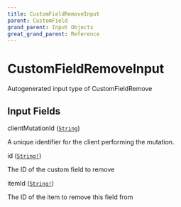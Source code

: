 ```yaml
---
title: CustomFieldRemoveInput
parent: CustomField
grand_parent: Input Objects
great_grand_parent: Reference
---
```


<h1>CustomFieldRemoveInput</h1>

Autogenerated input type of CustomFieldRemove

<h2>Input Fields</h2>

<div class="field-entry ">
  <span id="client_mutation_id" class="field-name anchored">clientMutationId (<code><a href="/docs/reference/scalar/string">String</a></code>)</span>

  <div class="description-wrapper">
   <p>A unique identifier for the client performing the mutation.</p>

  </div>
</div>

<div class="field-entry ">
  <span id="id" class="field-name anchored">id (<code><a href="/docs/reference/scalar/string">String!</a></code>)</span>

  <div class="description-wrapper">
   <p>The ID of the custom field to remove</p>

  </div>
</div>

<div class="field-entry ">
  <span id="item_id" class="field-name anchored">itemId (<code><a href="/docs/reference/scalar/string">String!</a></code>)</span>

  <div class="description-wrapper">
   <p>The ID of the item to remove this field from</p>

  </div>
</div>

